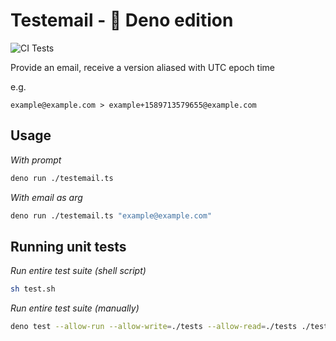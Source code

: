 # Testemail - 🦕 Deno edition

![CI Tests](https://github.com/JonShort/testemail-deno/workflows/CI%20Tests/badge.svg)

Provide an email, receive a version aliased with UTC epoch time

e.g.
```
example@example.com > example+1589713579655@example.com
```

## Usage

_With prompt_

```bash
deno run ./testemail.ts
```

_With email as arg_

```bash
deno run ./testemail.ts "example@example.com"
```

## Running unit tests

_Run entire test suite (shell script)_
```bash
sh test.sh
```

_Run entire test suite (manually)_
```bash
deno test --allow-run --allow-write=./tests --allow-read=./tests ./tests
```
